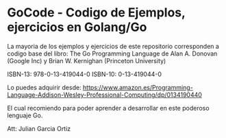 # GoCode - Codigo de Ejemplos, ejercicios en Golang/Go

La mayoria de los ejemplos y ejercicios de este repositorio corresponden a codigo base del libro:
The Go Programming Language de Alan A. Donovan (Google Inc) y Brian W. Kernighan (Princeton University)

ISBN-13: 978-0-13-419044-0
ISBN-10: 0-13-419044-0

Lo puedes adquirir desde:
https://www.amazon.es/Programming-Language-Addison-Wesley-Professional-Computing/dp/0134190440

El cual recomiendo para poder aprender a desarrollar en este poderoso lenguaje Go.

Att: Julian Garcia Ortiz
